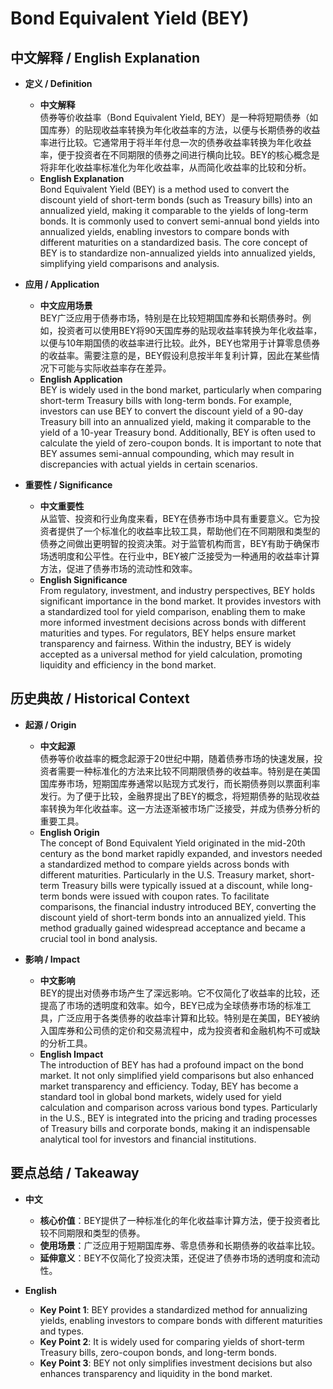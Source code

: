# Bond Equivalent Yield (BEY)

## 中文解释 / English Explanation

* **定义 / Definition**  
  - **中文解释**  
    债券等价收益率（Bond Equivalent Yield, BEY）是一种将短期债券（如国库券）的贴现收益率转换为年化收益率的方法，以便与长期债券的收益率进行比较。它通常用于将半年付息一次的债券收益率转换为年化收益率，便于投资者在不同期限的债券之间进行横向比较。BEY的核心概念是将非年化收益率标准化为年化收益率，从而简化收益率的比较和分析。  
  - **English Explanation**  
    Bond Equivalent Yield (BEY) is a method used to convert the discount yield of short-term bonds (such as Treasury bills) into an annualized yield, making it comparable to the yields of long-term bonds. It is commonly used to convert semi-annual bond yields into annualized yields, enabling investors to compare bonds with different maturities on a standardized basis. The core concept of BEY is to standardize non-annualized yields into annualized yields, simplifying yield comparisons and analysis.

* **应用 / Application**  
  - **中文应用场景**  
    BEY广泛应用于债券市场，特别是在比较短期国库券和长期债券时。例如，投资者可以使用BEY将90天国库券的贴现收益率转换为年化收益率，以便与10年期国债的收益率进行比较。此外，BEY也常用于计算零息债券的收益率。需要注意的是，BEY假设利息按半年复利计算，因此在某些情况下可能与实际收益率存在差异。  
  - **English Application**  
    BEY is widely used in the bond market, particularly when comparing short-term Treasury bills with long-term bonds. For example, investors can use BEY to convert the discount yield of a 90-day Treasury bill into an annualized yield, making it comparable to the yield of a 10-year Treasury bond. Additionally, BEY is often used to calculate the yield of zero-coupon bonds. It is important to note that BEY assumes semi-annual compounding, which may result in discrepancies with actual yields in certain scenarios.

* **重要性 / Significance**  
  - **中文重要性**  
    从监管、投资和行业角度来看，BEY在债券市场中具有重要意义。它为投资者提供了一个标准化的收益率比较工具，帮助他们在不同期限和类型的债券之间做出更明智的投资决策。对于监管机构而言，BEY有助于确保市场透明度和公平性。在行业中，BEY被广泛接受为一种通用的收益率计算方法，促进了债券市场的流动性和效率。  
  - **English Significance**  
    From regulatory, investment, and industry perspectives, BEY holds significant importance in the bond market. It provides investors with a standardized tool for yield comparison, enabling them to make more informed investment decisions across bonds with different maturities and types. For regulators, BEY helps ensure market transparency and fairness. Within the industry, BEY is widely accepted as a universal method for yield calculation, promoting liquidity and efficiency in the bond market.

## 历史典故 / Historical Context

* **起源 / Origin**  
  - **中文起源**  
    债券等价收益率的概念起源于20世纪中期，随着债券市场的快速发展，投资者需要一种标准化的方法来比较不同期限债券的收益率。特别是在美国国库券市场，短期国库券通常以贴现方式发行，而长期债券则以票面利率发行。为了便于比较，金融界提出了BEY的概念，将短期债券的贴现收益率转换为年化收益率。这一方法逐渐被市场广泛接受，并成为债券分析的重要工具。  
  - **English Origin**  
    The concept of Bond Equivalent Yield originated in the mid-20th century as the bond market rapidly expanded, and investors needed a standardized method to compare yields across bonds with different maturities. Particularly in the U.S. Treasury market, short-term Treasury bills were typically issued at a discount, while long-term bonds were issued with coupon rates. To facilitate comparisons, the financial industry introduced BEY, converting the discount yield of short-term bonds into an annualized yield. This method gradually gained widespread acceptance and became a crucial tool in bond analysis.

* **影响 / Impact**  
  - **中文影响**  
    BEY的提出对债券市场产生了深远影响。它不仅简化了收益率的比较，还提高了市场的透明度和效率。如今，BEY已成为全球债券市场的标准工具，广泛应用于各类债券的收益率计算和比较。特别是在美国，BEY被纳入国库券和公司债的定价和交易流程中，成为投资者和金融机构不可或缺的分析工具。  
  - **English Impact**  
    The introduction of BEY has had a profound impact on the bond market. It not only simplified yield comparisons but also enhanced market transparency and efficiency. Today, BEY has become a standard tool in global bond markets, widely used for yield calculation and comparison across various bond types. Particularly in the U.S., BEY is integrated into the pricing and trading processes of Treasury bills and corporate bonds, making it an indispensable analytical tool for investors and financial institutions.

## 要点总结 / Takeaway

* **中文**  
  - **核心价值**：BEY提供了一种标准化的年化收益率计算方法，便于投资者比较不同期限和类型的债券。  
  - **使用场景**：广泛应用于短期国库券、零息债券和长期债券的收益率比较。  
  - **延伸意义**：BEY不仅简化了投资决策，还促进了债券市场的透明度和流动性。  

* **English**  
  - **Key Point 1**: BEY provides a standardized method for annualizing yields, enabling investors to compare bonds with different maturities and types.  
  - **Key Point 2**: It is widely used for comparing yields of short-term Treasury bills, zero-coupon bonds, and long-term bonds.  
  - **Key Point 3**: BEY not only simplifies investment decisions but also enhances transparency and liquidity in the bond market.